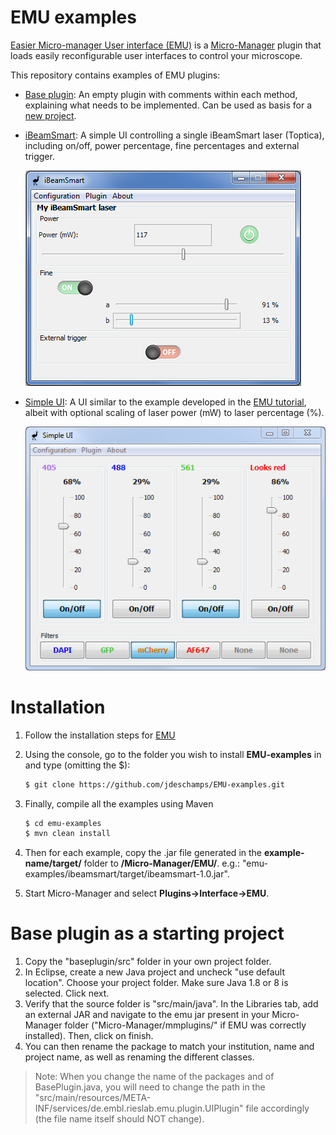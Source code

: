 # EMU examples

[Easier Micro-manager User interface (EMU)]( https://github.com/jdeschamps/EMU ) is a [Micro-Manager](https://micro-manager.org/wiki/Micro-Manager) plugin that loads easily reconfigurable user interfaces to control your microscope. 

This repository contains examples of EMU plugins:

- [Base plugin]( https://github.com/jdeschamps/EMU-guide/tree/master/examples/baseplugin): An empty plugin with comments within each method, explaining what needs to be implemented. Can be used as basis for a [new project](#newproject).

- [iBeamSmart]( https://github.com/jdeschamps/EMU-guide/tree/master/examples/ibeamsmart): A simple UI controlling a single iBeamSmart laser (Toptica), including on/off, power percentage, fine percentages and external trigger.

  ![iBeamSmart](img/iBeamSmart.PNG)



- [Simple UI]( https://github.com/jdeschamps/EMU-guide/tree/master/examples/simpleui): A UI similar to the example developed in the [EMU tutorial]( https://github.com/jdeschamps/EMU-guide/tutorial ), albeit with optional scaling of laser power (mW) to laser percentage (%).

  ![SimpleUI](img/simpleUI.PNG)
  
  

# Installation

1. Follow the installation steps for [EMU](https://github.com/jdeschamps/EMU)

2. Using the console, go to the folder you wish to install **EMU-examples** in and type (omitting the $):

   ```bash
   $ git clone https://github.com/jdeschamps/EMU-examples.git
   ```

3. Finally, compile all the examples using Maven

   ```bash
   $ cd emu-examples
   $ mvn clean install
   ```

4. Then for each example, copy the .jar file generated in the **example-name/target/** folder to **/Micro-Manager/EMU/**. e.g.: "emu-examples/ibeamsmart/target/ibeamsmart-1.0.jar".

5. Start Micro-Manager and select **Plugins->Interface->EMU**.



# Base plugin as a starting project <a name="newproject"></a>

1. Copy the "baseplugin/src" folder in your own project folder.
2. In Eclipse, create a new Java project and uncheck "use default location". Choose your project folder. Make sure Java 1.8 or 8 is selected. Click next.
3. Verify that the source folder is "src/main/java". In the Libraries tab, add an external JAR and navigate to the emu jar present in your Micro-Manager folder ("Micro-Manager/mmplugins/" if EMU was correctly installed). Then, click on finish.
4. You can then rename the package to match your institution, name and project name, as well as renaming the different classes.

> Note: When you change the name of the packages and of BasePlugin.java, you will need to change the path in the "src/main/resources/META-INF/services/de.embl.rieslab.emu.plugin.UIPlugin" file accordingly (the file name itself should NOT change).

